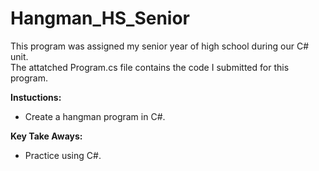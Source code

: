 # Hangman_HS_Senior

This program was assigned my senior year of high school during our C# unit. <br/>
The attatched Program.cs file contains the code I submitted for this program.

**Instuctions:**
- Create a hangman program in C#.

**Key Take Aways:**
- Practice using C#.
